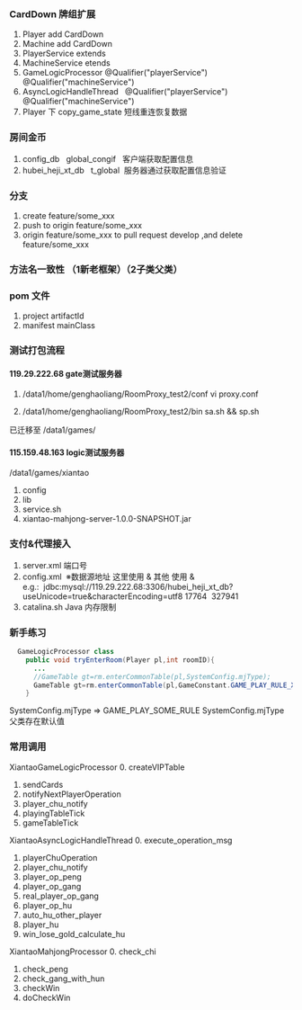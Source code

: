 ### CardDown 牌组扩展

1. Player    add    CardDown
2. Machine    add    CardDown
3. PlayerService    extends
4. MachineService    etends
5. GameLogicProcessor    	@Qualifier("playerService")    @Qualifier("machineService")
6. AsyncLogicHandleThread    	@Qualifier("playerService")    	@Qualifier("machineService")
7. Player 下 copy_game_state 短线重连恢复数据

### 房间金币

1. config_db    global_congif   客户端获取配置信息
2. hubei_heji_xt_db    t_global  服务器通过获取配置信息验证

### 分支

1. create feature/some_xxx
2. push to origin feature/some_xxx
3. origin feature/some_xxx to pull request develop ,and delete feature/some_xxx

### 方法名一致性 （1新老框架）（2子类父类）

### pom 文件

1. project artifactId
2. manifest mainClass

### 测试打包流程

#### 119.29.222.68 gate测试服务器

1. /data1/home/genghaoliang/RoomProxy_test2/conf
vi proxy.conf

2. /data1/home/genghaoliang/RoomProxy_test2/bin
sa.sh && sp.sh

已迁移至 /data1/games/

#### 115.159.48.163 logic测试服务器

/data1/games/xiantao
1. config
2. lib
3. service.sh
4. xiantao-mahjong-server-1.0.0-SNAPSHOT.jar

### 支付&代理接入

1. server.xml 端口号
2. config.xml
  ※数据源地址 这里使用 &amp; 其他 使用 &   
  e.g.:
  jdbc:mysql://119.29.222.68:3306/hubei_heji_xt_db?useUnicode=true&amp;characterEncoding=utf8
  <entry key="gameSocketPort">17764</entry>
  <entry key="logicGameId">327941</entry>
3. catalina.sh Java 内存限制

### 新手练习

```java
  GameLogicProcessor class
    public void tryEnterRoom(Player pl,int roomID){
      ...
      //GameTable gt=rm.enterCommonTable(pl,SystemConfig.mjType);
      GameTable gt=rm.enterCommonTable(pl,GameConstant.GAME_PLAY_RULE_XIANTAO_YILAIDAODI);
    }
```
SystemConfig.mjType =>  GAME_PLAY_SOME_RULE
SystemConfig.mjType 父类存在默认值

### 常用调用

XiantaoGameLogicProcessor
0. createVIPTable
1. sendCards
2. notifyNextPlayerOperation
3. player_chu_notify
4. playingTableTick
5. gameTableTick

XiantaoAsyncLogicHandleThread
0. execute_operation_msg
1. playerChuOperation
2. player_chu_notify
3. player_op_peng
4. player_op_gang
5. real_player_op_gang
6. player_op_hu
7. auto_hu_other_player
8. player_hu
9. win_lose_gold_calculate_hu

XiantaoMahjongProcessor
0. check_chi
1. check_peng
2. check_gang_with_hun
3. checkWin
4. doCheckWin

